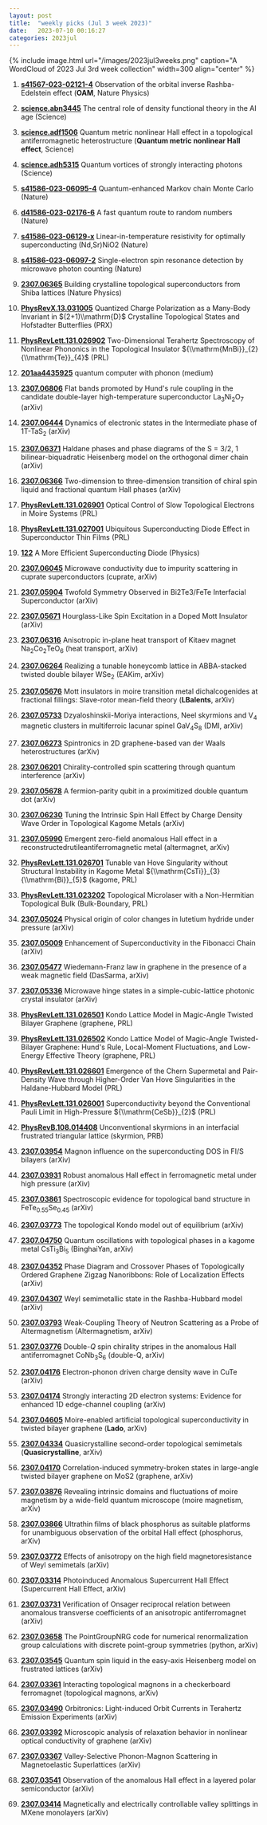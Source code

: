 ```yaml
---
layout: post
title:  "weekly picks (Jul 3 week 2023)"
date:   2023-07-10 00:16:27
categories: 2023jul
---
```



{% include image.html url="/images/2023jul3weeks.png" caption="A WordCloud of 2023 Jul 3rd week collection" width=300 align="center" %}




1. **[s41567-023-02121-4](https://www.nature.com/articles/s41567-023-02121-4)** Observation of the orbital inverse Rashba-Edelstein effect (**OAM**, Nature Physics)


1. **[science.abn3445](https://www.science.org/doi/full/10.1126/science.abn3445)** The central role of density functional theory in the AI age (Science)

1. **[science.adf1506](https://www.science.org/doi/abs/10.1126/science.adf1506)** Quantum metric nonlinear Hall effect in a topological antiferromagnetic heterostructure (**Quantum metric nonlinear Hall effect**, Science)

1. **[science.adh5315](https://www.science.org/doi/abs/10.1126/science.adh5315)** Quantum vortices of strongly interacting photons (Science)


1. **[s41586-023-06095-4](https://www.nature.com/articles/s41586-023-06095-4)** Quantum-enhanced Markov chain Monte Carlo (Nature)

1. **[d41586-023-02176-6](https://www.nature.com/articles/d41586-023-02176-6)** A fast quantum route to random numbers (Nature)

1. **[s41586-023-06129-x](https://www.nature.com/articles/s41586-023-06129-x)** Linear-in-temperature resistivity for optimally superconducting (Nd,Sr)NiO2 (Nature)

1. **[s41586-023-06097-2](https://www.nature.com/articles/s41586-023-06097-2)** Single-electron spin resonance detection by microwave photon counting (Nature)



1. **[2307.06365](http://arxiv.org/abs/2307.06365)** Building crystalline topological superconductors from Shiba lattices (Nature Physics)



1. **[PhysRevX.13.031005](https://link.aps.org/doi/10.1103/PhysRevX.13.031005)** Quantized Charge Polarization as a Many-Body Invariant in $(2+1)\\mathrm{D}$ Crystalline Topological States and Hofstadter Butterflies (PRX)

1. **[PhysRevLett.131.026902](https://link.aps.org/doi/10.1103/PhysRevLett.131.026902)** Two-Dimensional Terahertz Spectroscopy of Nonlinear Phononics in the Topological Insulator ${\\mathrm{MnBi}}_{2}{\\mathrm{Te}}_{4}$ (PRL)



1. **[201aa4435925](/images/QC-with-phonon.pdf)** quantum computer with phonon (medium)



1. **[2307.06806](http://arxiv.org/abs/2307.06806)** Flat bands promoted by Hund's rule coupling in the candidate double-layer high-temperature superconductor La$_3$Ni$_2$O$_7$ (arXiv)

1. **[2307.06444](http://arxiv.org/abs/2307.06444)** Dynamics of electronic states in the Intermediate phase of 1T-TaS$_2$ (arXiv)

1. **[2307.06371](http://arxiv.org/abs/2307.06371)** Haldane phases and phase diagrams of the S = 3/2, 1 bilinear-biquadratic Heisenberg model on the orthogonal dimer chain (arXiv)

1. **[2307.06366](http://arxiv.org/abs/2307.06366)** Two-dimension to three-dimension transition of chiral spin liquid and fractional quantum Hall phases (arXiv)

1. **[PhysRevLett.131.026901](https://link.aps.org/doi/10.1103/PhysRevLett.131.026901)** Optical Control of Slow Topological Electrons in Moire Systems (PRL)

1. **[PhysRevLett.131.027001](https://link.aps.org/doi/10.1103/PhysRevLett.131.027001)** Ubiquitous Superconducting Diode Effect in Superconductor Thin Films (PRL)

1. **[122](https://physics.aps.org/articles/v16/122)** A More Efficient Superconducting Diode (Physics)





1. **[2307.06045](http://arxiv.org/abs/2307.06045)** Microwave conductivity due to impurity scattering in cuprate superconductors (cuprate, arXiv)

1. **[2307.05904](http://arxiv.org/abs/2307.05904)** Twofold Symmetry Observed in Bi2Te3/FeTe Interfacial Superconductor (arXiv)

1. **[2307.05671](http://arxiv.org/abs/2307.05671)** Hourglass-Like Spin Excitation in a Doped Mott Insulator (arXiv)

1. **[2307.06316](http://arxiv.org/abs/2307.06316)** Anisotropic in-plane heat transport of Kitaev magnet Na$_2$Co$_2$TeO$_6$ (heat transport, arXiv)

1. **[2307.06264](http://arxiv.org/abs/2307.06264)** Realizing a tunable honeycomb lattice in ABBA-stacked twisted double bilayer WSe$_2$ (EAKim, arXiv)

1. **[2307.05676](http://arxiv.org/abs/2307.05676)** Mott insulators in moire transition metal dichalcogenides at fractional fillings: Slave-rotor mean-field theory (**LBalents**, arXiv)

1. **[2307.05733](http://arxiv.org/abs/2307.05733)** Dzyaloshinskii-Moriya interactions, Neel skyrmions and V$_4$ magnetic clusters in multiferroic lacunar spinel GaV$_4$S$_8$ (DMI, arXiv)

1. **[2307.06273](http://arxiv.org/abs/2307.06273)** Spintronics in 2D graphene-based van der Waals heterostructures (arXiv)

1. **[2307.06201](http://arxiv.org/abs/2307.06201)** Chirality-controlled spin scattering through quantum interference (arXiv)

1. **[2307.05678](http://arxiv.org/abs/2307.05678)** A fermion-parity qubit in a proximitized double quantum dot (arXiv)

1. **[2307.06230](http://arxiv.org/abs/2307.06230)** Tuning the Intrinsic Spin Hall Effect by Charge Density Wave Order in Topological Kagome Metals (arXiv)

1. **[2307.05990](http://arxiv.org/abs/2307.05990)** Emergent zero-field anomalous Hall effect in a reconstructedrutileantiferromagnetic metal (altermagnet, arXiv)

1. **[PhysRevLett.131.026701](https://link.aps.org/doi/10.1103/PhysRevLett.131.026701)** Tunable van Hove Singularity without Structural Instability in Kagome Metal ${\\mathrm{CsTi}}_{3}{\\mathrm{Bi}}_{5}$ (kagome, PRL)

1. **[PhysRevLett.131.023202](https://link.aps.org/doi/10.1103/PhysRevLett.131.023202)** Topological Microlaser with a Non-Hermitian Topological Bulk (Bulk-Boundary, PRL)






1. **[2307.05024](http://arxiv.org/abs/2307.05024)** Physical origin of color changes in lutetium hydride under pressure (arXiv)

1. **[2307.05009](http://arxiv.org/abs/2307.05009)** Enhancement of Superconductivity in the Fibonacci Chain (arXiv)

1. **[2307.05477](http://arxiv.org/abs/2307.05477)** Wiedemann-Franz law in graphene in the presence of a weak magnetic field (DasSarma, arXiv)

1. **[2307.05336](http://arxiv.org/abs/2307.05336)** Microwave hinge states in a simple-cubic-lattice photonic crystal insulator (arXiv)

1. **[PhysRevLett.131.026501](https://link.aps.org/doi/10.1103/PhysRevLett.131.026501)** Kondo Lattice Model in Magic-Angle Twisted Bilayer Graphene (graphene, PRL)

1. **[PhysRevLett.131.026502](https://link.aps.org/doi/10.1103/PhysRevLett.131.026502)** Kondo Lattice Model of Magic-Angle Twisted-Bilayer Graphene: Hund's Rule, Local-Moment Fluctuations, and Low-Energy Effective Theory (graphene, PRL)

1. **[PhysRevLett.131.026601](https://link.aps.org/doi/10.1103/PhysRevLett.131.026601)** Emergence of the Chern Supermetal and Pair-Density Wave through Higher-Order Van Hove Singularities in the Haldane-Hubbard Model (PRL)

1. **[PhysRevLett.131.026001](https://link.aps.org/doi/10.1103/PhysRevLett.131.026001)** Superconductivity beyond the Conventional Pauli Limit in High-Pressure ${\\mathrm{CeSb}}_{2}$ (PRL)



1. **[PhysRevB.108.014408](https://link.aps.org/doi/10.1103/PhysRevB.108.014408)** Unconventional skyrmions in an interfacial frustrated triangular lattice (skyrmion, PRB)





1. **[2307.03954](http://arxiv.org/abs/2307.03954)** Magnon influence on the superconducting DOS in FI/S bilayers (arXiv)

1. **[2307.03931](http://arxiv.org/abs/2307.03931)** Robust anomalous Hall effect in ferromagnetic metal under high pressure (arXiv)

1. **[2307.03861](http://arxiv.org/abs/2307.03861)** Spectroscopic evidence for topological band structure in FeTe$_{0.55}$Se$_{0.45}$ (arXiv)

1. **[2307.03773](http://arxiv.org/abs/2307.03773)** The topological Kondo model out of equilibrium (arXiv)

1. **[2307.04750](http://arxiv.org/abs/2307.04750)** Quantum oscillations with topological phases in a kagome metal CsTi$_3$Bi$_5$ (BinghaiYan, arXiv)

1. **[2307.04352](http://arxiv.org/abs/2307.04352)** Phase Diagram and Crossover Phases of Topologically Ordered Graphene Zigzag Nanoribbons: Role of Localization Effects (arXiv)

1. **[2307.04307](http://arxiv.org/abs/2307.04307)** Weyl semimetallic state in the Rashba-Hubbard model (arXiv)

1. **[2307.03793](http://arxiv.org/abs/2307.03793)** Weak-Coupling Theory of Neutron Scattering as a Probe of Altermagnetism (Altermagnetism, arXiv)

1. **[2307.03776](http://arxiv.org/abs/2307.03776)** Double-$Q$ spin chirality stripes in the anomalous Hall antiferromagnet CoNb$_3$S$_6$ (double-Q, arXiv)

1. **[2307.04176](http://arxiv.org/abs/2307.04176)** Electron-phonon driven charge density wave in CuTe (arXiv)

1. **[2307.04174](http://arxiv.org/abs/2307.04174)** Strongly interacting 2D electron systems: Evidence for enhanced 1D edge-channel coupling (arXiv)

1. **[2307.04605](http://arxiv.org/abs/2307.04605)** Moire-enabled artificial topological superconductivity in twisted bilayer graphene (**Lado**, arXiv)

1. **[2307.04334](http://arxiv.org/abs/2307.04334)** Quasicrystalline second-order topological semimetals (**Quasicrystalline**, arXiv)

1. **[2307.04170](http://arxiv.org/abs/2307.04170)** Correlation-induced symmetry-broken states in large-angle twisted bilayer graphene on MoS2 (graphene, arXiv)

1. **[2307.03876](http://arxiv.org/abs/2307.03876)** Revealing intrinsic domains and fluctuations of moire magnetism by a wide-field quantum microscope (moire magnetism, arXiv)

1. **[2307.03866](http://arxiv.org/abs/2307.03866)** Ultrathin films of black phosphorus as suitable platforms for unambiguous observation of the orbital Hall effect (phosphorus, arXiv)

1. **[2307.03772](http://arxiv.org/abs/2307.03772)** Effects of anisotropy on the high field magnetoresistance of Weyl semimetals (arXiv)







1. **[2307.03314](http://arxiv.org/abs/2307.03314)** Photoinduced Anomalous Supercurrent Hall Effect (Supercurrent Hall Effect, arXiv)

1. **[2307.03731](http://arxiv.org/abs/2307.03731)** Verification of Onsager reciprocal relation between anomalous transverse coefficients of an anisotropic antiferromagnet (arXiv)

1. **[2307.03658](http://arxiv.org/abs/2307.03658)** The PointGroupNRG code for numerical renormalization group calculations with discrete point-group symmetries (python, arXiv)

1. **[2307.03545](http://arxiv.org/abs/2307.03545)** Quantum spin liquid in the easy-axis Heisenberg model on frustrated lattices (arXiv)

1. **[2307.03361](http://arxiv.org/abs/2307.03361)** Interacting topological magnons in a checkerboard ferromagnet (topological magnons, arXiv)

1. **[2307.03490](http://arxiv.org/abs/2307.03490)** Orbitronics: Light-induced Orbit Currents in Terahertz Emission Experiments (arXiv)

1. **[2307.03392](http://arxiv.org/abs/2307.03392)** Microscopic analysis of relaxation behavior in nonlinear optical conductivity of graphene (arXiv)

1. **[2307.03367](http://arxiv.org/abs/2307.03367)** Valley-Selective Phonon-Magnon Scattering in Magnetoelastic Superlattices (arXiv)

1. **[2307.03541](http://arxiv.org/abs/2307.03541)** Observation of the anomalous Hall effect in a layered polar semiconductor (arXiv)

1. **[2307.03414](http://arxiv.org/abs/2307.03414)** Magnetically and electrically controllable valley splittings in MXene monolayers (arXiv)


